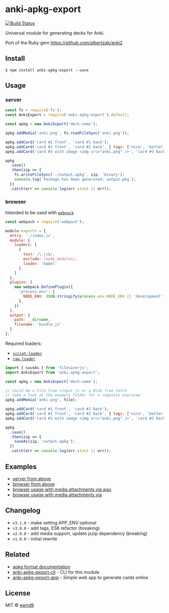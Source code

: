 # anki-apkg-export

[![Build Status](https://travis-ci.org/ewnd9/anki-apkg-export.svg?branch=master)](https://travis-ci.org/ewnd9/anki-apkg-export)

Universal module for generating decks for Anki.

Port of the Ruby gem https://github.com/albertzak/anki2

## Install

```
$ npm install anki-apkg-export --save
```

## Usage

### server

```js
const fs = require('fs');
const AnkiExport = require('anki-apkg-export').default;

const apkg = new AnkiExport('deck-name');

apkg.addMedia('anki.png', fs.readFileSync('anki.png'));

apkg.addCard('card #1 front', 'card #1 back');
apkg.addCard('card #2 front', 'card #2 back', { tags: ['nice', 'better card'] });
apkg.addCard('card #3 with image <img src="anki.png" />', 'card #3 back');

apkg
  .save()
  .then(zip => {
    fs.writeFileSync('./output.apkg', zip, 'binary');
    console.log(`Package has been generated: output.pkg`);
  })
  .catch(err => console.log(err.stack || err));
```

### browser

Intended to be used with [`webpack`](https://github.com/webpack/webpack)

```js
const webpack = require('webpack');

module.exports = {
  entry: './index.js',
  module: {
    loaders: [
      {
        test: /\.js$/,
        exclude: /node_modules/,
        loader: 'babel'
      },
    ]
  },
  plugins: [
    new webpack.DefinePlugin({
      'process.env': {
        NODE_ENV: JSON.stringify(process.env.NODE_ENV || 'development')
      },
    })
  ],
  output: {
    path: __dirname,
    filename: 'bundle.js'
  }
};
```

Required loaders:

- [`script-loader`](https://github.com/webpack/script-loader)
- [`raw-loader`](https://github.com/webpack/raw-loader)

```js
import { saveAs } from 'filesaverjs';
import AnkiExport from 'anki-apkg-export';

const apkg = new AnkiExport('deck-name');

// could be a File from <input /> or a Blob from fetch
// take a look at the example folder for a complete overview
apkg.addMedia('anki.png', file);

apkg.addCard('card #1 front', 'card #1 back');
apkg.addCard('card #2 front', 'card #2 back', { tags: ['nice', 'better card'] });
apkg.addCard('card #3 with image <img src="anki.png" />', 'card #3 back');

apkg
  .save()
  .then(zip => {
    saveAs(zip, 'output.apkg');
  })
  .catch(err => console.log(err.stack || err));
```

## Examples

- [server from above](examples/server)
- [browser from above](examples/browser)
- [browser usage with media attachments via ajax](examples/browser-media-ajax)
- [browser usage with media attachments via <form />](examples/browser-media-file-input)

## Changelog

- `v3.1.0` - make setting APP_ENV optional
- `v3.0.0` - add tags, ES6 refactor (breaking)
- `v2.0.0` - add media support, update jszip dependency (breaking)
- `v1.0.0` - initial rewrite

## Related

- [apkg format documentation](http://decks.wikia.com/wiki/Anki_APKG_format_documentation)
- [anki-apkg-export-cli](https://github.com/ewnd9/anki-apkg-export-cli) - CLI for this module
- [anki-apkg-export-app](https://github.com/ewnd9/anki-apkg-export-app) - Simple web app to generate cards online

## License

MIT © [ewnd9](http://ewnd9.com)
